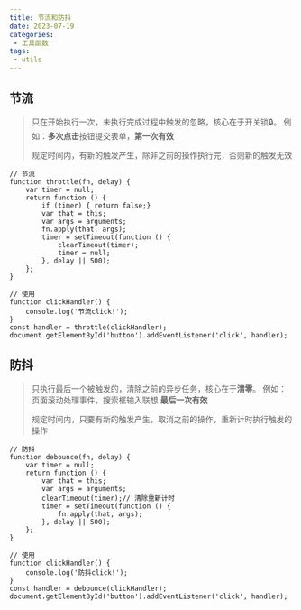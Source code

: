 ```yaml
---
title: 节流和防抖
date: 2023-07-19
categories:
 - 工具函数
tags:
 - utils
---
```

## 节流

> 只在开始执行一次，未执行完成过程中触发的忽略，核心在于开关锁🔒。
> 例如：**多次点击**按钮提交表单，**第一次有效**
>
> 规定时间内，有新的触发产生，除非之前的操作执行完，否则新的触发无效

```javascript:{4,8,10,11}
// 节流
function throttle(fn, delay) {
    var timer = null;
    return function () {
        if (timer) { return false;}
        var that = this;
        var args = arguments;
        fn.apply(that, args);
        timer = setTimeout(function () {
            clearTimeout(timer);
            timer = null;
        }, delay || 500);
    };
}

// 使用
function clickHandler() {
    console.log('节流click!');
}
const handler = throttle(clickHandler);
document.getElementById('button').addEventListener('click', handler);

```

## 防抖

> 只执行最后一个被触发的，清除之前的异步任务，核心在于**清零**。
> 例如： 页面滚动处理事件，搜索框输入联想
> **最后一次有效**
>
> 规定时间内，只要有新的触发产生，取消之前的操作，重新计时执行触发的操作

```javascript:{3,8-10}
// 防抖
function debounce(fn, delay) {
    var timer = null;
    return function () {
        var that = this;
        var args = arguments;
        clearTimeout(timer);// 清除重新计时
        timer = setTimeout(function () {
            fn.apply(that, args);
        }, delay || 500);
    };
}

// 使用
function clickHandler() {
    console.log('防抖click!');
}
const handler = debounce(clickHandler);
document.getElementById('button').addEventListener('click', handler);

```

